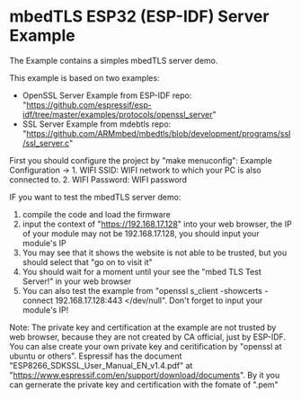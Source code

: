 # mbedTLS ESP32 (ESP-IDF) Server Example

The Example contains a simples mbedTLS server demo.

This example is based on two examples:
  - OpenSSL Server Example from ESP-IDF repo: "https://github.com/espressif/esp-idf/tree/master/examples/protocols/openssl_server"
  - SSL	Server Example from mdebtls repo: "https://github.com/ARMmbed/mbedtls/blob/development/programs/ssl/ssl_server.c" 

First you should configure the project by "make menuconfig":
  Example Configuration -> 
    1. WIFI SSID: WIFI network to which your PC is also connected to. 
    2. WIFI Password: WIFI password
    
IF you want to test the mbedTLS server demo: 
  1. compile the code and load the firmware 
  2. input the context of "https://192.168.17.128" into your web browser, the IP of your module may not be 192.168.17.128, you should input your module's IP
  3. You may see that it shows the website is not able to be trusted, but you should select that "go on to visit it"
  4. You should wait for a moment until your see the "mbed TLS Test Server!" in your web browser
  5. You can also test the example from "openssl s_client -showcerts -connect 192.168.17.128:443 </dev/null". Don't forget to input your module's IP!
  
Note:
  The private key and certification at the example are not trusted by web browser, because they are not created by CA official, just by ESP-IDF.
  You can alse create your own private key and ceritification by "openssl at ubuntu or others". 
  Espressif has the document "ESP8266_SDKSSL_User_Manual_EN_v1.4.pdf" at "https://www.espressif.com/en/support/download/documents". By it you can gernerate the private key and certification with the fomate of ".pem"
